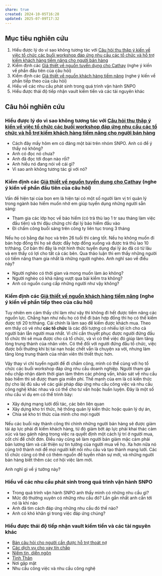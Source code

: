 ```yaml
---
share: true
created: 2024-10-05T16:28
updated: 2025-07-09T17:32
---
```

## Mục tiêu nghiên cứu
1. Hiểu được lý do vì sao không tương tác với [Câu hỏi thu thập ý kiến về việc tổ chức các buổi workshop đáp ứng nhu cầu các tổ chức và hỗ trợ kiếm khách hàng tiềm năng cho người bán hàng](../../../../../../M%E1%BA%A1ng%20k%E1%BA%BFt%20n%E1%BB%91i%20nhu%20c%E1%BA%A7u/C%C3%A2u%20h%E1%BB%8Fi%20thu%20th%E1%BA%ADp%20%C3%BD%20ki%E1%BA%BFn%20v%E1%BB%81%20vi%E1%BB%87c%20t%E1%BB%95%20ch%E1%BB%A9c%20c%C3%A1c%20bu%E1%BB%95i%20workshop%20%C4%91%C3%A1p%20%E1%BB%A9ng%20nhu%20c%E1%BA%A7u%20c%C3%A1c%20t%E1%BB%95%20ch%E1%BB%A9c%20v%C3%A0%20h%E1%BB%97%20tr%E1%BB%A3%20ki%E1%BA%BFm%20kh%C3%A1ch%20h%C3%A0ng%20ti%E1%BB%81m%20n%C4%83ng%20cho%20ng%C6%B0%E1%BB%9Di%20b%C3%A1n%20h%C3%A0ng.md)
2. Kiểm định các [Giả thiết về nguồn tuyển dụng cho Cathay](../Gi%E1%BA%A3%20thi%E1%BA%BFt/Gi%E1%BA%A3%20thi%E1%BA%BFt%20v%E1%BB%81%20ngu%E1%BB%93n%20tuy%E1%BB%83n%20d%E1%BB%A5ng%20cho%20Cathay.md) (nghe ý kiến về phần đầu tiên của câu hỏi)
3. Kiểm định các [Giả thiết về nguồn khách hàng tiềm năng](../Gi%E1%BA%A3%20thi%E1%BA%BFt/Gi%E1%BA%A3%20thi%E1%BA%BFt%20v%E1%BB%81%20ngu%E1%BB%93n%20kh%C3%A1ch%20h%C3%A0ng%20ti%E1%BB%81m%20n%C4%83ng.md) (nghe ý kiến về phần tiếp theo của câu hỏi)
4. Hiểu về các nhu cầu phát sinh trong quá trình vận hành SNPO
5. Hiểu được thái độ tiếp nhận vault kiếm tiền và các tài nguyên khác

## Câu hỏi nghiên cứu
### Hiểu được lý do vì sao không tương tác với [Câu hỏi thu thập ý kiến về việc tổ chức các buổi workshop đáp ứng nhu cầu các tổ chức và hỗ trợ kiếm khách hàng tiềm năng cho người bán hàng](../../../../../../M%E1%BA%A1ng%20k%E1%BA%BFt%20n%E1%BB%91i%20nhu%20c%E1%BA%A7u/C%C3%A2u%20h%E1%BB%8Fi%20thu%20th%E1%BA%ADp%20%C3%BD%20ki%E1%BA%BFn%20v%E1%BB%81%20vi%E1%BB%87c%20t%E1%BB%95%20ch%E1%BB%A9c%20c%C3%A1c%20bu%E1%BB%95i%20workshop%20%C4%91%C3%A1p%20%E1%BB%A9ng%20nhu%20c%E1%BA%A7u%20c%C3%A1c%20t%E1%BB%95%20ch%E1%BB%A9c%20v%C3%A0%20h%E1%BB%97%20tr%E1%BB%A3%20ki%E1%BA%BFm%20kh%C3%A1ch%20h%C3%A0ng%20ti%E1%BB%81m%20n%C4%83ng%20cho%20ng%C6%B0%E1%BB%9Di%20b%C3%A1n%20h%C3%A0ng.md)
- Cách đây mấy hôm em có đăng một bài trên nhóm SNPO. Anh có để ý thấy nó không?
- Anh có đọc nó chưa?
- Anh đã đọc tới đoạn nào rồi?
- Anh hiểu nó đang nói về cái gì?
- Vì sao anh không tương tác gì với nó?

### Kiểm định các [Giả thiết về nguồn tuyển dụng cho Cathay](../Gi%E1%BA%A3%20thi%E1%BA%BFt/Gi%E1%BA%A3%20thi%E1%BA%BFt%20v%E1%BB%81%20ngu%E1%BB%93n%20tuy%E1%BB%83n%20d%E1%BB%A5ng%20cho%20Cathay.md) (nghe ý kiến về phần đầu tiên của câu hỏi)
Vấn đề hiện tại của bọn em là hiện tại có một số người làm vị trí quản lý trong ngành bảo hiểm muốn nhờ em giúp tuyển dụng những người sẵn sàng:
- Tham gia các lớp học về bảo hiểm (có trả thù lao 1 tr sau tháng làm việc đầu tiên) và thi đậu chứng chỉ đại lý bảo hiểm đầu vào
- Đi chấm công buổi sáng trên công ty liên tục trong 3 tháng

Nếu họ có bằng đại học và trên 26 tuổi thì càng tốt. Nếu họ không muốn đi bán hợp đồng thì họ sẽ được đẩy hợp đồng xuống và được trả thù lao 10 tr/tháng. Cơ bản thì đây là một hình thức tuyển dụng đại lý ảo đã có từ lâu và em thấy có lợi cho tất cả các bên. Qua thảo luận thì em thấy những người có tiềm năng tham gia nhất là những người nghèo. Anh nghĩ sao về điều này?

- Người nghèo có thời gian và mong muốn làm ảo không?
- Người nghèo có khả năng vượt qua bài kiểm tra không?
- Anh có nguồn cung cấp những người như vậy không?

### Kiểm định các [Giả thiết về nguồn khách hàng tiềm năng](../Gi%E1%BA%A3%20thi%E1%BA%BFt/Gi%E1%BA%A3%20thi%E1%BA%BFt%20v%E1%BB%81%20ngu%E1%BB%93n%20kh%C3%A1ch%20h%C3%A0ng%20ti%E1%BB%81m%20n%C4%83ng.md) (nghe ý kiến về phần tiếp theo của câu hỏi)
Tuy nhiên em cảm thấy chỉ làm như vậy thì không đi hết được tiềm năng các nguồn lực. Chẳng hạn như nếu họ có thể đi bán hợp đồng thì họ có thể kiếm được tới 20 tr/tháng. Cái chính là làm sao để kiếm được khách mua. Theo em thấy có vẻ như **các tổ chức** là các đối tượng có nhiều lợi ích cho cả người bán lẫn người mua nhất. Vì chỉ cần thuyết phục được người đứng đầu tổ chức thì sẽ mua được cho cả tổ chức, và vì có thể việc đó giúp làm tăng lòng trung thành của nhân viên. Có thể đối với người đứng đầu tổ chức, việc được bồi thường khi bị tai nạn hoặc chết vẫn là chuyện xa vời, nhưng làm tăng lòng trung thành của nhân viên thì thiết thực hơn. 

Vậy thay vì chỉ tuyển người để đi chấm công, mình có thể cùng với họ tổ chức các buổi workshop đáp ứng nhu cầu doanh nghiệp. Người tham gia nếu chấp nhận dành thời gian làm thêm các phỏng vấn, khảo sát về nhu cầu bảo hiểm thì sẽ được tham gia miễn phí. Thế mạnh của em là có kiến thức (tự cho là) đủ sâu về các giải pháp đáp ứng nhu cầu công việc và nhu cầu công nghệ khác nhau và có thể cho tư vấn hoặc huấn luyện. Đây là một số nhu cầu ví dụ em có thể trình bày:
- Xây dựng mạng lưới đối tác, các bên liên quan
- Xây dựng kho tri thức, hệ thống quản lý kiến thức hoặc quản lý dự án,
- Chia sẻ kho tri thức của mình cho mọi người

Nếu các buổi này thành công thì chính những người bán hàng sẽ được giảm tải áp lực phải đi kiếm khách hàng, từ đó giảm bớt áp lực phải khai thác cảm xúc và tạo gánh nặng trong việc ra quyết định một cách lý trí ở người mua, cốt chỉ để chốt đơn. Điều này cũng sẽ làm người bán giảm mặc cảm phải bán lương tâm và cải thiện sự tin tưởng của người mua về họ. Xa hơn nữa nó cũng trở thành nơi để mọi người kết nối nhu cầu và tạo thành mạng lưới. Các tổ chức cũng có thể có thêm nguồn để tuyển nhân sự mới, và những người bán hàng biết thêm các cơ hội việc làm mới.

Anh nghĩ gì về ý tưởng này?

### Hiểu về các nhu cầu phát sinh trong quá trình vận hành SNPO
- Trong quá trình vận hành SNPO anh thấy mình có những nhu cầu gì?
- Mức độ thường xuyên có những nhu cầu đó? Lần gần nhất anh cần tới nó là khi nào
- Anh đã tìm cách đáp ứng những nhu cầu đó thế nào?
- Anh có khó khăn gì trong việc đáp ứng chúng?

### Hiểu được thái độ tiếp nhận vault kiếm tiền và các tài nguyên khác
- [Bản câu hỏi cho người cần được hỗ trợ thoát nợ](../../../../../../Gi%C3%BAp%20nhau%20tho%C3%A1t%20n%E1%BB%A3/B%E1%BA%A3n%20c%C3%A2u%20h%E1%BB%8Fi%20cho%20ng%C6%B0%E1%BB%9Di%20c%E1%BA%A7n%20%C4%91%C6%B0%E1%BB%A3c%20h%E1%BB%97%20tr%E1%BB%A3%20tho%C3%A1t%20n%E1%BB%A3.md)
- [Các dịch vụ cho vay tín chấp](../../../../../../../%F0%9F%93%9CT%C3%A0i%20nguy%C3%AAn/Ch%E1%BB%8Dn%20s%E1%BA%A3n%20ph%E1%BA%A9m%20ph%C3%B9%20h%E1%BB%A3p/C%C3%A1c%20d%E1%BB%8Bch%20v%E1%BB%A5%20cho%20vay%20t%C3%ADn%20ch%E1%BA%A5p/index.md)
- [Niềm tin, diễn ngôn](../../../../../../../%F0%9F%93%9CT%C3%A0i%20nguy%C3%AAn/Ni%E1%BB%81m%20tin,%20di%E1%BB%85n%20ng%C3%B4n/index.md)
- [Tình Thân](../../../../../../../%F0%9F%93%9CT%C3%A0i%20nguy%C3%AAn/Ch%E1%BB%8Dn%20s%E1%BA%A3n%20ph%E1%BA%A9m%20ph%C3%B9%20h%E1%BB%A3p/C%C3%A1c%20d%E1%BB%8Bch%20v%E1%BB%A5%20cho%20vay%20t%C3%ADn%20ch%E1%BA%A5p/T%E1%BB%95%20ch%E1%BB%A9c%20t%C3%A0i%20ch%C3%ADnh%20vi%20m%C3%B4/T%C3%ACnh%20Th%C3%A2n.md)
- Nơi gặp mặt
- Nhu cầu công việc và nhu cầu công nghệ
